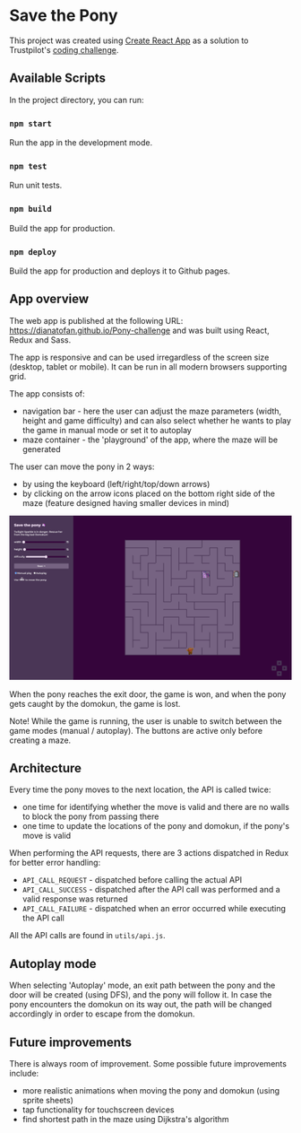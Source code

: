 # Save the Pony

This project was created using [Create React App](https://github.com/facebook/create-react-app) as a solution to Trustpilot's [coding challenge](https://ponychallenge.trustpilot.com/index.html).


## Available Scripts

In the project directory, you can run:

### `npm start`

Run the app in the development mode.

### `npm test`
Run unit tests.

### `npm build`

Build the app for production.

### `npm deploy`
Build the app for production and deploys it to Github pages.

## App overview
The web app is published at the following URL: https://dianatofan.github.io/Pony-challenge and was built using React, Redux and Sass.

The app is responsive and can be used irregardless of the screen size (desktop, tablet or mobile).
It can be run in all modern browsers supporting grid.

The app consists of:
* navigation bar - here the user can adjust the maze parameters (width, height and game difficulty) and can also select whether he wants to play the game in manual mode or set it to autoplay
* maze container - the 'playground' of the app, where the maze will be generated

The user can move the pony in 2 ways:
* by using the keyboard (left/right/top/down arrows)
* by clicking on the arrow icons placed on the bottom right side of the maze (feature designed having smaller devices in mind)

![Screenshot of the app](/public/appScreenshot.png)

When the pony reaches the exit door, the game is won, and when the pony gets caught by the domokun, the game is lost.

Note! While the game is running, the user is unable to switch between the game modes (manual / autoplay). The buttons are active only before creating a maze.

## Architecture
Every time the pony moves to the next location, the API is called twice:
* one time for identifying whether the move is valid and there are no walls to block the pony from passing there
* one time to update the locations of the pony and domokun, if the pony's move is valid

When performing the API requests, there are 3 actions dispatched in Redux for better error handling:
* `API_CALL_REQUEST` - dispatched before calling the actual API
* `API_CALL_SUCCESS` - dispatched after the API call was performed and a valid response was returned
* `API_CALL_FAILURE` - dispatched when an error occurred while executing the API call

All the API calls are found in `utils/api.js`.

## Autoplay mode
When selecting 'Autoplay' mode, an exit path between the pony and the door will be created (using DFS), and the pony will follow it.
In case the pony encounters the domokun on its way out, the path will be changed accordingly in order to escape from the domokun.

## Future improvements
There is always room of improvement. Some possible future improvements include:
* more realistic animations when moving the pony and domokun (using sprite sheets)
* tap functionality for touchscreen devices
* find shortest path in the maze using Dijkstra's algorithm
